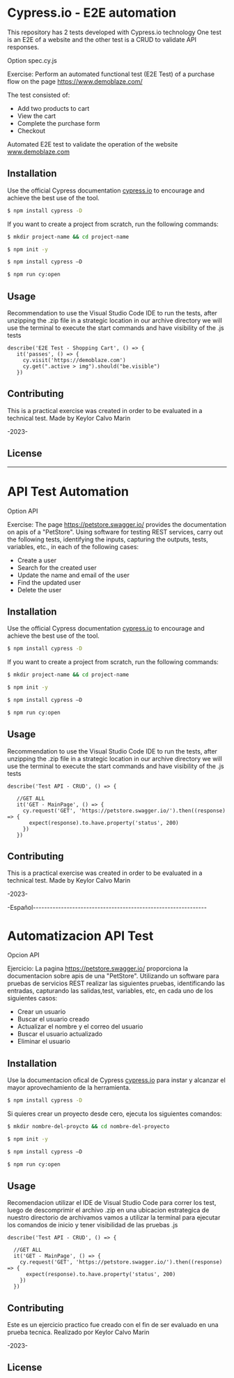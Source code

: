 # Cypress.io - E2E automation

This repository has 2 tests developed with Cypress.io technology
One test is an E2E of a website and the other test is a CRUD to validate API responses.


Option spec.cy.js

Exercise:
Perform an automated functional test (E2E Test) of a purchase flow on the page https://www.demoblaze.com/

The test consisted of:

* Add two products to cart
* View the cart
* Complete the purchase form
* Checkout

Automated E2E test to validate the operation of the website www.demoblaze.com

## Installation

Use the official Cypress documentation [cypress.io](https://https://cypress.io/) to encourage and achieve the best use of the tool.


```bash
$ npm install cypress -D

```
If you want to create a project from scratch, run the following commands:
```bash
$ mkdir project-name && cd project-name

$ npm init -y

$ npm install cypress –D

$ npm run cy:open
```

## Usage

Recommendation to use the Visual Studio Code IDE to run the tests, after unzipping the .zip file in a strategic location in our archive directory we will use the terminal to execute the start commands and have visibility of the .js tests

```
describe('E2E Test - Shopping Cart', () => {
   it('passes', () => {
     cy.visit('https://demoblaze.com')
     cy.get(".active > img").should("be.visible")
   })
```
## Contributing

This is a practical exercise was created in order to be evaluated in a technical test.
Made by Keylor Calvo Marin

-2023-

## License


-------------------------------------------------------------------------------------------


# API Test Automation
Option API

Exercise:
The page https://petstore.swagger.io/ provides the documentation on apis of a "PetStore".
Using software for testing REST services, carry out the following tests, identifying the inputs, capturing the outputs, tests, variables, etc., in each of the following cases:

* Create a user
* Search for the created user
* Update the name and email of the user
* Find the updated user
* Delete the user


## Installation

Use the official Cypress documentation [cypress.io](https://https://cypress.io/) to encourage and achieve the best use of the tool.


```bash
$ npm install cypress -D

```
If you want to create a project from scratch, run the following commands:
```bash
$ mkdir project-name && cd project-name

$ npm init -y

$ npm install cypress –D

$ npm run cy:open
```


## Usage

Recommendation to use the Visual Studio Code IDE to run the tests, after unzipping the .zip file in a strategic location in our archive directory we will use the terminal to execute the start commands and have visibility of the .js tests

```
describe('Test API - CRUD', () => {
  
   //GET ALL
   it('GET - MainPage', () => {
     cy.request('GET', 'https://petstore.swagger.io/').then((response) => {
       expect(response).to.have.property('status', 200)
     })
   })
```

## Contributing

This is a practical exercise was created in order to be evaluated in a technical test.
Made by Keylor Calvo Marin


-2023-



-Español--------------------------------------------------------------

# Automatizacion API Test
Opcion API

Ejercicio: 
La pagina https://petstore.swagger.io/ proporciona la documentacion sobre apis de una "PetStore".
Utilizando un software para pruebas de servicios REST realizar las siguientes pruebas, identificando las entradas, capturando las salidas,test, variables, etc, en cada uno de los siguientes casos:

* Crear un usuario
* Buscar el usuario creado
* Actualizar el nombre y el correo del usuario 
* Buscar el usuario actualizado
* Eliminar el usuario 


## Installation

Use la documentacion ofical de Cypress [cypress.io](https://https://cypress.io/) para instar y alcanzar el mayor aprovechamiento de la herramienta.


```bash
$ npm install cypress -D

```
Si quieres crear un proyecto desde cero, ejecuta los siguientes comandos:
```bash
$ mkdir nombre-del-proycto && cd nombre-del-proyecto

$ npm init -y

$ npm install cypress –D

$ npm run cy:open
```


## Usage

Recomendacion utilizar el IDE de Visual Studio Code para correr los test, luego de descomprimir el archivo .zip en una ubicacion estrategica de nuestro directorio de archivamos vamos a utilizar la terminal para ejecutar los comandos de inicio y tener visibilidad de las pruebas .js

```
describe('Test API - CRUD', () => {
  
  //GET ALL 
  it('GET - MainPage', () => {
    cy.request('GET', 'https://petstore.swagger.io/').then((response) => {
      expect(response).to.have.property('status', 200)
    })
  })
```

## Contributing

Este es un ejercicio practico fue creado con el fin de ser evaluado en una prueba tecnica.
Realizado por Keylor Calvo Marin


-2023-

## License
